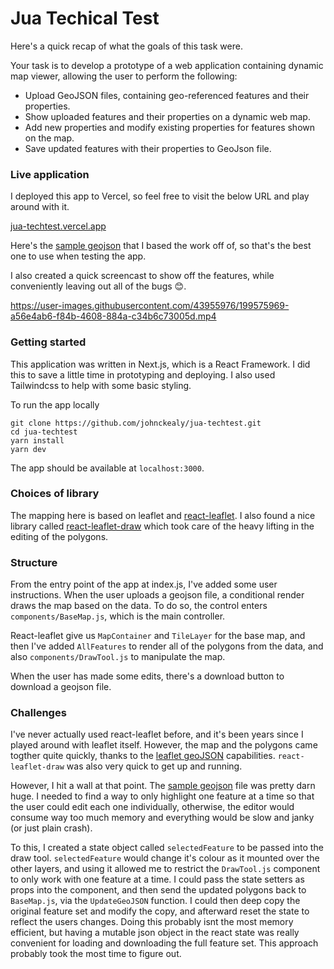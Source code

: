 # Jua Techical Test


Here's a quick recap of what the goals of this task were.

Your task is to develop a prototype of a web application containing dynamic map viewer, allowing the
user to perform the following:

- Upload GeoJSON files, containing geo-referenced features and their properties.
- Show uploaded features and their properties on a dynamic web map.
- Add new properties and modify existing properties for features shown on the map.
- Save updated features with their properties to GeoJson file.


### Live application

I deployed this app to Vercel, so feel free to visit the below URL and play around
with it.

[jua-techtest.vercel.app](https://jua-techtest.vercel.app)


Here's the [sample geojson](https://raw.githubusercontent.com/johnckealy/jua-techtest/main/components/sample.geojson) that I based the work off of, so that's the best one to use
when testing the app.

I also created a quick screencast to show off the features, while conveniently leaving out
all of the bugs 😊.

https://user-images.githubusercontent.com/43955976/199575969-a56e4ab6-f84b-4608-884a-c34b6c73005d.mp4



### Getting started

This application was written in Next.js, which is a React Framework. I did this to save a little
time in prototyping and deploying. I also used Tailwindcss to help with some basic
styling.

To run the app locally

```
git clone https://github.com/johnckealy/jua-techtest.git
cd jua-techtest
yarn install
yarn dev
```
The app should be available at `localhost:3000`.



### Choices of library

The mapping here is based on leaflet and [react-leaflet](https://react-leaflet.js.org/). I also
found a nice library called [react-leaflet-draw](https://github.com/alex3165/react-leaflet-draw) which took
care of the heavy lifting in the editing of the polygons.


### Structure

From the entry point of the app at index.js, I've added some user instructions.
When the user uploads a geojson file, a conditional render draws the map based on
the data. To do so, the control enters `components/BaseMap.js`, which is the main
controller.

React-leaflet give us `MapContainer` and `TileLayer` for the base map, and then I've added
`AllFeatures` to render all of the polygons from the data, and also `components/DrawTool.js`
to manipulate the map.

When the user has made some edits, there's a download button to download a geojson file.


### Challenges

I've never actually used react-leaflet before, and it's been years since I played around with
leaflet itself. However, the map and the polygons came togther quite quickly, thanks to
the [leaflet geoJSON](https://leafletjs.com/examples/geojson/) capabilities. `react-leaflet-draw`
was also very quick to get up and running.

However, I hit a wall at that point. The [sample geojson](https://raw.githubusercontent.com/johnckealy/jua-techtest/main/components/sample.geojson) file was pretty darn huge. I needed to find a way to only highlight
one feature at a time so that the user could edit each one individually, otherwise, the
editor would consume way too much memory and everything would be slow and janky (or just plain crash).

To this, I created a state object called `selectedFeature` to be passed into the draw tool. `selectedFeature`
would change it's colour as it mounted over the other layers, and using it allowed me to restrict the
`DrawTool.js` component to only work with one feature at a time. I could pass the state setters as
props into the component, and then send the updated polygons back to `BaseMap.js`, via the `UpdateGeoJSON`
function. I could then deep copy the original feature set and modify the copy, and afterward reset the state
to reflect the users changes. Doing this probably isnt the most memory efficient, but having a mutable
json object in the react state was really convenient for loading and downloading the full feature set.
This approach probably took the most time to figure out.
